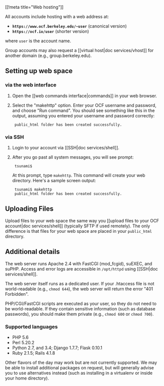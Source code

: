 [[!meta title="Web hosting"]]


All accounts include hosting with a web address at:

* **`https://www.ocf.berkeley.edu/~user`** (canonical version)
* **`https://ocf.io/user`** (shorter version)

where `user` is the account name.

Group accounts may also request a [[virtual host|doc services/vhost]] for
another domain (e.g., group.berkeley.edu).

## Setting up web space

### via the web interface

1. Open the [[web commands interface|commands]] in your web browser.
2. Select the "makehttp" option. Enter your OCF username and password, and choose "Run command". You should see something like this in the output, assuming you entered your username and password correctly:

        public_html folder has been created successfully.

### via SSH

1. Login to your account via [[SSH|doc services/shell]].
2. After you go past all system messages, you will see prompt:

        tsunami$

    At this prompt, type `makehttp`. This command will create your web directory. Here's a sample screen output:

        tsunami$ makehttp
        public_html folder has been created successfully.

## Uploading Files

Upload files to your web space the same way you [[upload files to your OCF
account|doc services/shell]] (typically SFTP if used remotely). The only
difference is that files for your web space are placed in your `public_html`
directory.

## Additional details

The web server runs Apache 2.4 with FastCGI (mod_fcgid), suEXEC, and suPHP.
Access and error logs are accessible in `/opt/httpd` using [[SSH|doc
services/shell]].

The web server itself runs as a dedicated user. If your .htaccess file is not
world-readable (e.g., `chmod 644`), the web server will return the error "401
Forbidden".

PHP/CGI/FastCGI scripts are executed as your user, so they do not need to be
world-readable. If they contain sensitive information (such as database
passwords), you should make them private (e.g., `chmod 600` or `chmod 700`).

### Supported languages

* PHP 5.6
* Perl 5.20.2
* Python 2.7, and 3.4; Django 1.7.7; Flask 0.10.1
* Ruby 2.1.5; Rails 4.1.8

Other flavors of the day may work but are not currently supported. We may be
able to install additional packages on request, but will generally advise
you to use alternatives instead (such as installing in a virtualenv or inside
your home directory).
